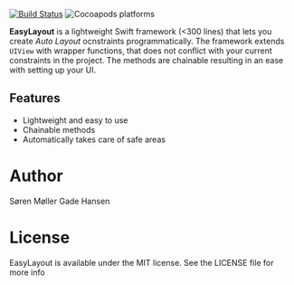 [![Build Status](https://travis-ci.com/soren1146/EasyLayout.svg?branch=master)](https://travis-ci.com/soren1146/EasyLayout)
![Cocoapods platforms](https://img.shields.io/cocoapods/p/EasyLayout.svg?label=platform)

**EasyLayout** is a lightweight Swift framework (<300 lines) that lets you create _Auto Layout_ ocnstraints programmatically. The framework extends `UIView` with wrapper functions, that does not conflict with your current constraints in the project. The methods are chainable resulting in an ease with setting up your UI.

## Features
- Lightweight and easy to use
- Chainable methods
- Automatically takes care of safe areas

# Author
Søren Møller Gade Hansen

# License
EasyLayout is available under the MIT license. See the LICENSE file for more info
